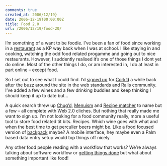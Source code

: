 ```yaml
---
comments: true
created_at: 2006/12/19}
date: 2006-12-19T00:00:00Z
title: Food 2.0
url: /2006/12/19/food-20/
---
```


<p>
I’m something of a want to be foodie. I’ve been a fan of food since working in a <a href="http://www.bentleys-foodandwine.co.uk/">restaurant</a> as a KP way back when I was at school. I like staying in and cooking, watching the odd food related progamme and going out to nice restaurants. However, I suddently realised it’s one of those things I dont yet do online. Most of the other things I do, or am interested in, I do at least in part online – except food.

</p>
<p>
So I set out to see what I could find. I’d <a href="http://corkd.com/people/garethr/cellar">signed up</a> for <a href="http://corkd.com/">Cork’d</a> a while back after the buzz around the site in the web standards and Rails community. I’ve added a few wines and a few drinking buddies and keep thinking I should keep it up to date but…

</p>
<p>
A quick search threw up <a href="http://chugd.com/">Chug’d</a>, <a href="http://www.menuism.com/">Menuism</a> and <a href="http://www.recipematcher.com/">Recipe matcher</a> to name but a few – all complete with Web 2.0 cliches. But nothing that really made me want to sign up. I’m not looking for a food community really, more a useful tool to store food related tit bits. Recipes. Which wine goes with what and when the best time to get perculier beers might be. Like a food focused version of <a href="http://backpackit.com">backpack</a> maybe? A mobile interface, hey maybe even a Palm based data entry setup would top things off nicely.

</p>
<p>
Any other food people reading with a workflow that works? We’re always talking about software workflow or <a href="http://www.davidco.com/what_is_gtd.php">getting things done</a> but what about something important like food!

</p>
